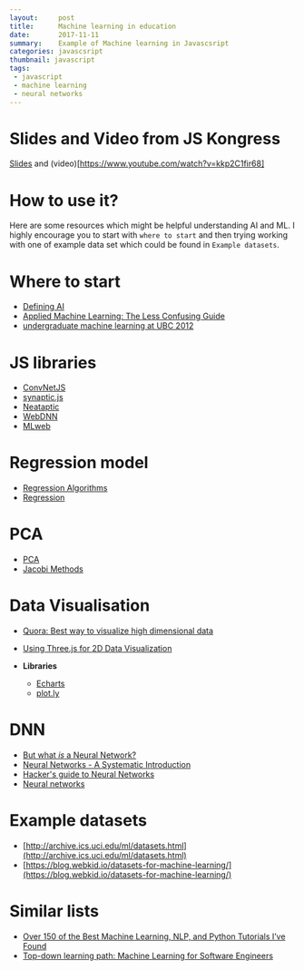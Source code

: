```yaml
---
layout:     post
title:      Machine learning in education
date:       2017-11-11
summary:    Example of Machine learning in Javascsript
categories: javascsript
thumbnail: javascript
tags:
 - javascript
 - machine learning
 - neural networks
---
```

# Slides and Video from JS Kongress 
[Slides](https://www.slideshare.net/secret/aWRUCLi5YP9llv) and (video)[https://www.youtube.com/watch?v=kkp2C1fir68]

# How to use it?

Here are some resources which might be helpful understanding AI and ML. I highly encourage you to start with `where to start` and then trying working with one of example data set which could be found in `Example datasets`.

# Where to start
- [Defining AI](http://aiplaybook.a16z.com/docs/guides/ai-terms)
- [Applied Machine Learning: The Less Confusing Guide](https://udarajay.com/applied-machine-learning-the-less-confusing-guide/)
- [undergraduate machine learning at UBC 2012](https://www.youtube.com/playlist?list=PLE6Wd9FR--Ecf_5nCbnSQMHqORpiChfJf)

# JS libraries
- [ConvNetJS](https://github.com/karpathy/convnetjs)
- [synaptic.js](http://caza.la/synaptic/)
- [Neataptic](https://wagenaartje.github.io/neataptic/)
- [WebDNN](https://github.com/mil-tokyo/webdnn)
- [MLweb](https://github.com/lauerfab/MLweb)

# Regression model

- [Regression Algorithms](http://www.ics.uci.edu/~newman/courses/cs277/slides/regression_slides.pdf)
- [Regression](https://www.princeton.edu/~rvdb/542/lectures/lec9.pdf)

# PCA

- [PCA](http://people.cs.pitt.edu/~iyad/PCA.pdf)
- [Jacobi Methods](http://web.stanford.edu/class/cme335/lecture7.pdf)


# Data Visualisation
- [Quora: Best way to visualize high dimensional data](https://www.quora.com/Whats-the-best-way-to-visualize-high-dimensional-data)
- [Using Three.js for 2D Data Visualization](http://blog.fastforwardlabs.com/2017/10/04/using-three-js-for-2d-data-visualization.html)

- __Libraries__
    + [Echarts](https://ecomfe.github.io/echarts-doc/public/en/index.html)
    + [plot.ly](https://plot.ly)

# DNN

- [But what *is* a Neural Network?](https://www.youtube.com/watch?v=aircAruvnKk&t=1s)
- [Neural Networks - A Systematic Introduction](https://page.mi.fu-berlin.de/rojas/neural/neuron.pdf)
- [Hacker's guide to Neural Networks](http://karpathy.github.io/neuralnets/)
- [Neural networks](https://www.youtube.com/watch?v=SGZ6BttHMPw&list=PL6Xpj9I5qXYEcOhn7TqghAJ6NAPrNmUBH)

# Example datasets
- [http://archive.ics.uci.edu/ml/datasets.html](http://archive.ics.uci.edu/ml/datasets.html)
- [https://blog.webkid.io/datasets-for-machine-learning/](https://blog.webkid.io/datasets-for-machine-learning/)

# Similar lists
- [Over 150 of the Best Machine Learning, NLP, and Python Tutorials I’ve Found](https://unsupervisedmethods.com/over-150-of-the-best-machine-learning-nlp-and-python-tutorials-ive-found-ffce2939bd78)
- [Top-down learning path: Machine Learning for Software Engineers](https://github.com/ZuzooVn/machine-learning-for-software-engineers)
